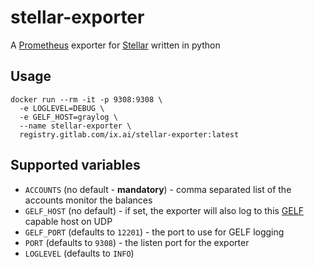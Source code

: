 # stellar-exporter

A [Prometheus](https://prometheus.io) exporter for [Stellar](https://www.stellar.org/) written in python

## Usage
```
docker run --rm -it -p 9308:9308 \
  -e LOGLEVEL=DEBUG \
  -e GELF_HOST=graylog \
  --name stellar-exporter \
  registry.gitlab.com/ix.ai/stellar-exporter:latest
```

## Supported variables
* `ACCOUNTS` (no default - **mandatory**) - comma separated list of the accounts monitor the balances
* `GELF_HOST` (no default) - if set, the exporter will also log to this [GELF](https://docs.graylog.org/en/3.0/pages/gelf.html) capable host on UDP
* `GELF_PORT` (defaults to `12201`) - the port to use for GELF logging
* `PORT` (defaults to `9308`) - the listen port for the exporter
* `LOGLEVEL` (defaults to `INFO`)
